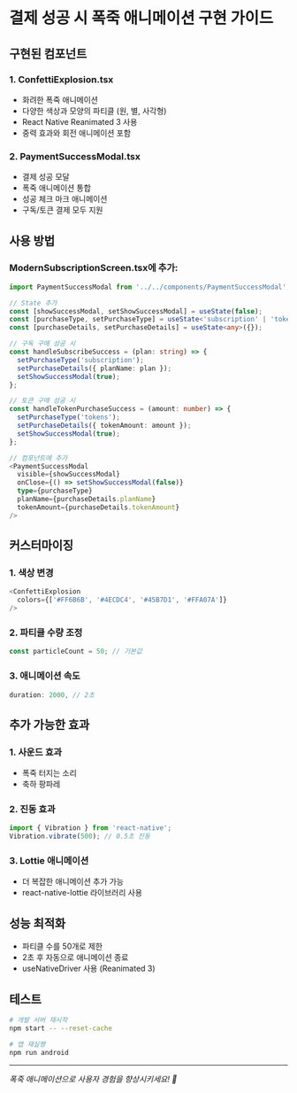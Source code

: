 # 결제 성공 시 폭죽 애니메이션 구현 가이드

## 구현된 컴포넌트

### 1. ConfettiExplosion.tsx
- 화려한 폭죽 애니메이션
- 다양한 색상과 모양의 파티클 (원, 별, 사각형)
- React Native Reanimated 3 사용
- 중력 효과와 회전 애니메이션 포함

### 2. PaymentSuccessModal.tsx
- 결제 성공 모달
- 폭죽 애니메이션 통합
- 성공 체크 마크 애니메이션
- 구독/토큰 결제 모두 지원

## 사용 방법

### ModernSubscriptionScreen.tsx에 추가:

```typescript
import PaymentSuccessModal from '../../components/PaymentSuccessModal';

// State 추가
const [showSuccessModal, setShowSuccessModal] = useState(false);
const [purchaseType, setPurchaseType] = useState<'subscription' | 'tokens'>('subscription');
const [purchaseDetails, setPurchaseDetails] = useState<any>({});

// 구독 구매 성공 시
const handleSubscribeSuccess = (plan: string) => {
  setPurchaseType('subscription');
  setPurchaseDetails({ planName: plan });
  setShowSuccessModal(true);
};

// 토큰 구매 성공 시
const handleTokenPurchaseSuccess = (amount: number) => {
  setPurchaseType('tokens');
  setPurchaseDetails({ tokenAmount: amount });
  setShowSuccessModal(true);
};

// 컴포넌트에 추가
<PaymentSuccessModal
  visible={showSuccessModal}
  onClose={() => setShowSuccessModal(false)}
  type={purchaseType}
  planName={purchaseDetails.planName}
  tokenAmount={purchaseDetails.tokenAmount}
/>
```

## 커스터마이징

### 1. 색상 변경
```typescript
<ConfettiExplosion
  colors={['#FF6B6B', '#4ECDC4', '#45B7D1', '#FFA07A']}
/>
```

### 2. 파티클 수량 조정
```typescript
const particleCount = 50; // 기본값
```

### 3. 애니메이션 속도
```typescript
duration: 2000, // 2초
```

## 추가 가능한 효과

### 1. 사운드 효과
- 폭죽 터지는 소리
- 축하 팡파레

### 2. 진동 효과
```typescript
import { Vibration } from 'react-native';
Vibration.vibrate(500); // 0.5초 진동
```

### 3. Lottie 애니메이션
- 더 복잡한 애니메이션 추가 가능
- react-native-lottie 라이브러리 사용

## 성능 최적화

- 파티클 수를 50개로 제한
- 2초 후 자동으로 애니메이션 종료
- useNativeDriver 사용 (Reanimated 3)

## 테스트

```bash
# 개발 서버 재시작
npm start -- --reset-cache

# 앱 재실행
npm run android
```

---
*폭죽 애니메이션으로 사용자 경험을 향상시키세요! 🎉*
